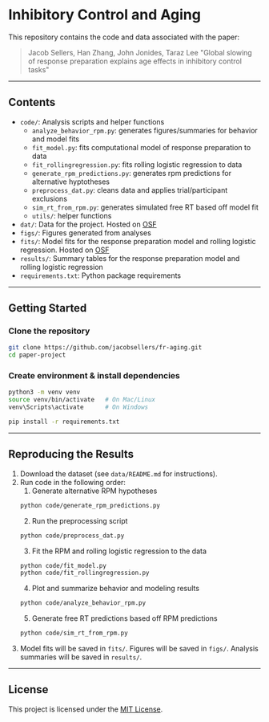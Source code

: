 # Inhibitory Control and Aging

This repository contains the code and data associated with the paper:

> Jacob Sellers, Han Zhang, John Jonides, Taraz Lee "Global slowing of response preparation explains age effects in inhibitory control tasks"

---

## Contents
- `code/`: Analysis scripts and helper functions
  - `analyze_behavior_rpm.py`: generates figures/summaries for behavior and model fits
  - `fit_model.py`: fits computational model of response preparation to data
  - `fit_rollingregression.py`: fits rolling logistic regression to data
  - `generate_rpm_predictions.py`: generates rpm predictions for alternative hyptotheses
  - `preprocess_dat.py`: cleans data and applies trial/participant exclusions
  - `sim_rt_from_rpm.py`: generates simulated free RT based off model fit
  - `utils/`: helper functions
- `dat/`: Data for the project. Hosted on [OSF](https://osf.io/dhkve/)
- `figs/`: Figures generated from analyses
- `fits/`: Model fits for the response preparation model and rolling logistic regression. Hosted on [OSF](https://osf.io/dhkve/)
- `results/`: Summary tables for the response preparation model and rolling logistic regression
- `requirements.txt`: Python package requirements

---

## Getting Started

### Clone the repository
```bash
git clone https://github.com/jacobsellers/fr-aging.git
cd paper-project
```

### Create environment & install dependencies
```bash
python3 -m venv venv
source venv/bin/activate   # On Mac/Linux
venv\Scripts\activate      # On Windows

pip install -r requirements.txt
```

---

## Reproducing the Results
1. Download the dataset (see `data/README.md` for instructions).
2. Run code in the following order:
    1. Generate alternative RPM hypotheses
    ```bash
    python code/generate_rpm_predictions.py
    ```
    2. Run the preprocessing script
    ```bash
    python code/preprocess_dat.py
    ```
    3. Fit the RPM and rolling logistic regression to the data
    ```bash
    python code/fit_model.py
    python code/fit_rollingregression.py
    ```
    4. Plot and summarize behavior and modeling results
    ```bash
    python code/analyze_behavior_rpm.py
    ```
    5. Generate free RT predictions based off RPM predictions
    ```bash
    python code/sim_rt_from_rpm.py
    ```
3. Model fits will be saved in `fits/`. Figures will be saved in `figs/`. Analysis summaries will be saved in `results/`.

---

## License
This project is licensed under the [MIT License](LICENSE).
